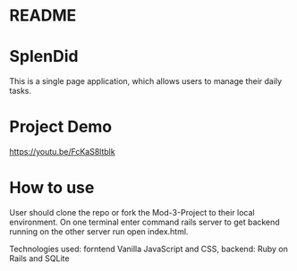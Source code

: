 # README 
# SplenDid
This is a  single page application, which allows users to manage their daily tasks.


# Project Demo
https://youtu.be/FcKaS8ltblk

# How to use
User should clone the repo or fork the Mod-3-Project to their local environment. On one terminal enter command rails server to get backend running on the other server run open index.html. 

Technologies used: forntend Vanilla JavaScript and CSS, backend: Ruby on Rails and  SQLite
